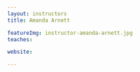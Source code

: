 ```yaml
---
layout: instructors
title: Amanda Arnett

featureImg: instructor-amanda-arnett.jpg
teaches:

website:

---
```

